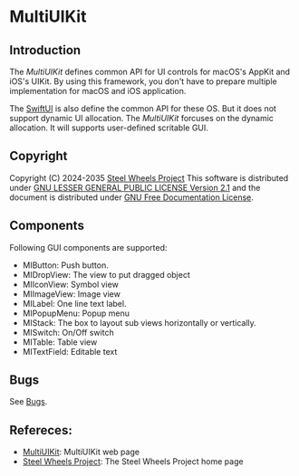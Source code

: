 # MultiUIKit

## Introduction
The *MultiUIKit* defines common API for UI controls for macOS's AppKit and iOS's UIKit.
By using this framework, you don't have to prepare multiple implementation for macOS and iOS application.

The [SwiftUI](https://developer.apple.com/tutorials/swiftui/) is also define the common API for these OS. But it does not support dynamic UI allocation.
The *MultiUIKit* forcuses on the dynamic allocation.
It will supports user-defined scritable GUI.

## Copyright
Copyright (C) 2024-2035 [Steel Wheels Project](https://github.com/steel-wheels/Project) This software is distributed under [GNU LESSER GENERAL PUBLIC LICENSE Version 2.1](https://www.gnu.org/licenses/lgpl-2.1-standalone.html) and the document is distributed under [GNU Free Documentation License](https://www.gnu.org/licenses/fdl-1.3.en.html).

## Components
Following GUI components are supported:
* MIButton:     Push button.
* MIDropView:   The view to put dragged object
* MIIconView:   Symbol view
* MIImageView:  Image view
* MILabel:      One line text label.
* MIPopupMenu:  Popup menu
* MIStack:      The box to layout sub views horizontally or vertically.
* MISwitch:     On/Off switch
* MITable:      Table view
* MITextField:  Editable text

## Bugs
See [Bugs](./Documents/Bugs.md).

## Refereces:
* [MultiUIKit](https://github.com/steel-wheels/MultiUIKit): MultiUIKit web page
* [Steel Wheels Project](https://github.com/steel-wheels/Project): The Steel Wheels Project home page


